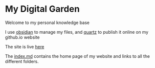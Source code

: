 # My Digital Garden

Welcome to my personal knowledge base

I use [obsidian](https://obsidian.md/) to manage my files, and [quartz](https://quartz.jzhao.xyz/) to publish it online on my github.io website

The site is live [here]()

The [index.md](./index.md) contains the home page of my website and links to all the different folders.
